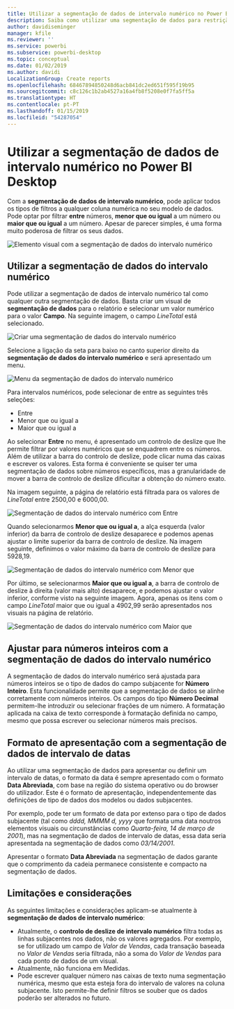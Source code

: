 ```yaml
---
title: Utilizar a segmentação de dados de intervalo numérico no Power BI Desktop
description: Saiba como utilizar uma segmentação de dados para restrição a intervalos numéricos no Power BI Desktop
author: davidiseminger
manager: kfile
ms.reviewer: ''
ms.service: powerbi
ms.subservice: powerbi-desktop
ms.topic: conceptual
ms.date: 01/02/2019
ms.author: davidi
LocalizationGroup: Create reports
ms.openlocfilehash: 68467894850248d6acb841dc2ed651f595f19b95
ms.sourcegitcommit: c8c126c1b2ab4527a16a4fb8f5208e0f7fa5ff5a
ms.translationtype: HT
ms.contentlocale: pt-PT
ms.lasthandoff: 01/15/2019
ms.locfileid: "54287054"
---
```

# <a name="use-the-numeric-range-slicer-in-power-bi-desktop"></a>Utilizar a segmentação de dados de intervalo numérico no Power BI Desktop
Com a **segmentação de dados de intervalo numérico**, pode aplicar todos os tipos de filtros a qualquer coluna numérica no seu modelo de dados. Pode optar por filtrar **entre** números, **menor que ou igual** a um número ou **maior que ou igual** a um número. Apesar de parecer simples, é uma forma muito poderosa de filtrar os seus dados.

![Elemento visual com a segmentação de dados do intervalo numérico](media/desktop-slicer-numeric-range/desktop-slicer-numeric-range-0.png)

## <a name="using-the-numeric-range-slicer"></a>Utilizar a segmentação de dados do intervalo numérico
Pode utilizar a segmentação de dados de intervalo numérico tal como qualquer outra segmentação de dados. Basta criar um visual de **segmentação de dados** para o relatório e selecionar um valor numérico para o valor **Campo**. Na seguinte imagem, o campo *LineTotal* está selecionado.

![Criar uma segmentação de dados do intervalo numérico](media/desktop-slicer-numeric-range/desktop-slicer-numeric-range-1-create.png)

Selecione a ligação da seta para baixo no canto superior direito da **segmentação de dados do intervalo numérico** e será apresentado um menu.

![Menu da segmentação de dados do intervalo numérico](media/desktop-slicer-numeric-range/desktop-slicer-numeric-range-2-between.png)

Para intervalos numéricos, pode selecionar de entre as seguintes três seleções:

* Entre
* Menor que ou igual a
* Maior que ou igual a

Ao selecionar **Entre** no menu, é apresentado um controlo de deslize que lhe permite filtrar por valores numéricos que se enquadrem entre os números. Além de utilizar a barra do controlo de deslize, pode clicar numa das caixas e escrever os valores. Esta forma é conveniente se quiser ter uma segmentação de dados sobre números específicos, mas a granularidade de mover a barra de controlo de deslize dificultar a obtenção do número exato.

Na imagem seguinte, a página de relatório está filtrada para os valores de *LineTotal* entre 2500,00 e 6000,00.

![Segmentação de dados do intervalo numérico com Entre](media/desktop-slicer-numeric-range/desktop-slicer-numeric-range-3-between-range.png)

Quando selecionarmos **Menor que ou igual a**, a alça esquerda (valor inferior) da barra de controlo de deslize desaparece e podemos apenas ajustar o limite superior da barra de controlo de deslize. Na imagem seguinte, definimos o valor máximo da barra de controlo de deslize para 5928,19.

![Segmentação de dados do intervalo numérico com Menor que](media/desktop-slicer-numeric-range/desktop-slicer-numeric-range-4-less-than.png)

Por último, se selecionarmos **Maior que ou igual a**, a barra de controlo de deslize à direita (valor mais alto) desaparece, e podemos ajustar o valor inferior, conforme visto na seguinte imagem. Agora, apenas os itens com o campo *LineTotal* maior que ou igual a 4902,99 serão apresentados nos visuais na página de relatório.

![Segmentação de dados do intervalo numérico com Maior que](media/desktop-slicer-numeric-range/desktop-slicer-numeric-range-5-greater-than.png)

## <a name="snap-to-whole-numbers-with-the-numeric-range-slicer"></a>Ajustar para números inteiros com a segmentação de dados do intervalo numérico

A segmentação de dados do intervalo numérico será ajustada para números inteiros se o tipo de dados do campo subjacente for **Número Inteiro**. Esta funcionalidade permite que a segmentação de dados se alinhe corretamente com números inteiros. Os campos do tipo **Número Decimal** permitem-lhe introduzir ou selecionar frações de um número. A formatação aplicada na caixa de texto corresponde à formatação definida no campo, mesmo que possa escrever ou selecionar números mais precisos.

## <a name="display-formatting-with-the-date-range-slicer"></a>Formato de apresentação com a segmentação de dados de intervalo de datas

Ao utilizar uma segmentação de dados para apresentar ou definir um intervalo de datas, o formato da data é sempre apresentado com o formato **Data Abreviada**, com base na região do sistema operativo ou do browser do utilizador. Este é o formato de apresentação, independentemente das definições de tipo de dados dos modelos ou dados subjacentes. 

Por exemplo, pode ter um formato de data por extenso para o tipo de dados subjacente (tal como *dddd, MMMM d, yyyy* que formata uma data noutros elementos visuais ou circunstâncias como *Quarta-feira, 14 de março de 2001*), mas na segmentação de dados de intervalo de datas, essa data seria apresentada na segmentação de dados como *03/14/2001*.

Apresentar o formato **Data Abreviada** na segmentação de dados garante que o comprimento da cadeia permanece consistente e compacto na segmentação de dados. 


## <a name="limitations-and-considerations"></a>Limitações e considerações
As seguintes limitações e considerações aplicam-se atualmente à **segmentação de dados de intervalo numérico**:

* Atualmente, o **controlo de deslize de intervalo numérico** filtra todas as linhas subjacentes nos dados, não os valores agregados. Por exemplo, se for utilizado um campo de *Valor de Vendas*, cada transação baseada no *Valor de Vendas* seria filtrada, não a soma do *Valor de Vendas* para cada ponto de dados de um visual.
* Atualmente, não funciona em Medidas.
* Pode escrever qualquer número nas caixas de texto numa segmentação numérica, mesmo que esta esteja fora do intervalo de valores na coluna subjacente. Isto permite-lhe definir filtros se souber que os dados poderão ser alterados no futuro.
